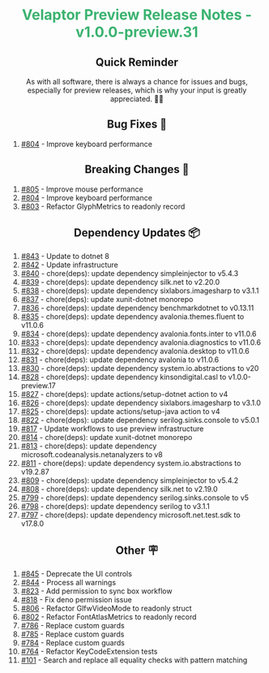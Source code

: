 <h1 align="center" style="color: mediumseagreen;font-weight: bold;">
Velaptor Preview Release Notes - v1.0.0-preview.31
</h1>

<h2 align="center" style="font-weight: bold;">Quick Reminder</h2>

<div align="center">

As with all software, there is always a chance for issues and bugs, especially for preview releases, which is why your input is greatly appreciated. 🙏🏼
</div>

<h2 align="center" style="font-weight: bold;">Bug Fixes 🐛</h2>

1. [#804](https://github.com/KinsonDigital/Velaptor/issues/804) - Improve keyboard performance

<h2 align="center" style="font-weight: bold;">Breaking Changes 🧨</h2>

1. [#805](https://github.com/KinsonDigital/Velaptor/issues/805) - Improve mouse performance
2. [#804](https://github.com/KinsonDigital/Velaptor/issues/804) - Improve keyboard performance
3. [#803](https://github.com/KinsonDigital/Velaptor/issues/803) - Refactor GlyphMetrics to readonly record

<h2 align="center" style="font-weight: bold;">Dependency Updates 📦</h2>

1. [#843](https://github.com/KinsonDigital/Velaptor/pull/843) - Update to dotnet 8
2. [#842](https://github.com/KinsonDigital/Velaptor/pull/842) - Update infrastructure
3. [#840](https://github.com/KinsonDigital/Velaptor/pull/840) - chore(deps): update dependency simpleinjector to v5.4.3
4. [#839](https://github.com/KinsonDigital/Velaptor/pull/839) - chore(deps): update dependency silk.net to v2.20.0
5. [#838](https://github.com/KinsonDigital/Velaptor/pull/838) - chore(deps): update dependency sixlabors.imagesharp to v3.1.1
6. [#837](https://github.com/KinsonDigital/Velaptor/pull/837) - chore(deps): update xunit-dotnet monorepo
7. [#836](https://github.com/KinsonDigital/Velaptor/pull/836) - chore(deps): update dependency benchmarkdotnet to v0.13.11
8. [#835](https://github.com/KinsonDigital/Velaptor/pull/835) - chore(deps): update dependency avalonia.themes.fluent to v11.0.6
9. [#834](https://github.com/KinsonDigital/Velaptor/pull/834) - chore(deps): update dependency avalonia.fonts.inter to v11.0.6
10. [#833](https://github.com/KinsonDigital/Velaptor/pull/833) - chore(deps): update dependency avalonia.diagnostics to v11.0.6
11. [#832](https://github.com/KinsonDigital/Velaptor/pull/832) - chore(deps): update dependency avalonia.desktop to v11.0.6
12. [#831](https://github.com/KinsonDigital/Velaptor/pull/831) - chore(deps): update dependency avalonia to v11.0.6
13. [#830](https://github.com/KinsonDigital/Velaptor/pull/830) - chore(deps): update dependency system.io.abstractions to v20
14. [#828](https://github.com/KinsonDigital/Velaptor/pull/828) - chore(deps): update dependency kinsondigital.casl to v1.0.0-preview.17
15. [#827](https://github.com/KinsonDigital/Velaptor/pull/827) - chore(deps): update actions/setup-dotnet action to v4
16. [#826](https://github.com/KinsonDigital/Velaptor/pull/826) - chore(deps): update dependency sixlabors.imagesharp to v3.1.0
17. [#825](https://github.com/KinsonDigital/Velaptor/pull/825) - chore(deps): update actions/setup-java action to v4
18. [#822](https://github.com/KinsonDigital/Velaptor/pull/822) - chore(deps): update dependency serilog.sinks.console to v5.0.1
19. [#817](https://github.com/KinsonDigital/Velaptor/pull/817) - Update workflows to use preview infrastructure
20. [#814](https://github.com/KinsonDigital/Velaptor/pull/814) - chore(deps): update xunit-dotnet monorepo
21. [#813](https://github.com/KinsonDigital/Velaptor/pull/813) - chore(deps): update dependency microsoft.codeanalysis.netanalyzers to v8
22. [#811](https://github.com/KinsonDigital/Velaptor/pull/811) - chore(deps): update dependency system.io.abstractions to v19.2.87
23. [#809](https://github.com/KinsonDigital/Velaptor/pull/809) - chore(deps): update dependency simpleinjector to v5.4.2
24. [#808](https://github.com/KinsonDigital/Velaptor/pull/808) - chore(deps): update dependency silk.net to v2.19.0
25. [#799](https://github.com/KinsonDigital/Velaptor/pull/799) - chore(deps): update dependency serilog.sinks.console to v5
26. [#798](https://github.com/KinsonDigital/Velaptor/pull/798) - chore(deps): update dependency serilog to v3.1.1
27. [#797](https://github.com/KinsonDigital/Velaptor/pull/797) - chore(deps): update dependency microsoft.net.test.sdk to v17.8.0

<h2 align="center" style="font-weight: bold;">Other 🪧</h2>

1. [#845](https://github.com/KinsonDigital/Velaptor/issues/845) - Deprecate the UI controls
2. [#844](https://github.com/KinsonDigital/Velaptor/issues/844) - Process all warnings
3. [#823](https://github.com/KinsonDigital/Velaptor/issues/823) - Add permission to sync box workflow
4. [#818](https://github.com/KinsonDigital/Velaptor/issues/818) - Fix deno permission issue
5. [#806](https://github.com/KinsonDigital/Velaptor/issues/806) - Refactor GlfwVideoMode to readonly struct
6. [#802](https://github.com/KinsonDigital/Velaptor/issues/802) - Refactor FontAtlasMetrics to readonly record
7. [#786](https://github.com/KinsonDigital/Velaptor/issues/786) - Replace custom guards
8. [#785](https://github.com/KinsonDigital/Velaptor/issues/785) - Replace custom guards
9. [#784](https://github.com/KinsonDigital/Velaptor/issues/784) - Replace custom guards
10. [#764](https://github.com/KinsonDigital/Velaptor/issues/764) - Refactor KeyCodeExtension tests
11. [#101](https://github.com/KinsonDigital/Velaptor/issues/101) -  Search and replace all equality checks with pattern matching
